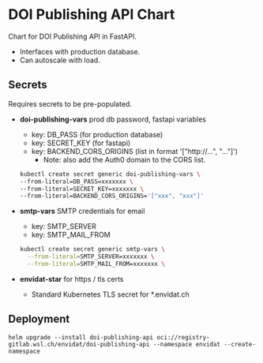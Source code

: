 # DOI Publishing API Chart

Chart for DOI Publishing API in FastAPI.

- Interfaces with production database.
- Can autoscale with load.

## Secrets

Requires secrets to be pre-populated.

- **doi-publishing-vars** prod db password, fastapi variables

  - key: DB_PASS  (for production database)
  - key: SECRET_KEY  (for fastapi)
  - key: BACKEND_CORS_ORIGINS  (list in format '["http://...", "..."]')
    - Note: also add the Auth0 domain to the CORS list.

  ```bash
  kubectl create secret generic doi-publishing-vars \
  --from-literal=DB_PASS=xxxxxxx \
  --from-literal=SECRET_KEY=xxxxxxx \
  --from-literal=BACKEND_CORS_ORIGINS='["xxx", "xxx"]'
  ```

- **smtp-vars** SMTP credentials for email

  - key: SMTP_SERVER
  - key: SMTP_MAIL_FROM

  ```bash
  kubectl create secret generic smtp-vars \
    --from-literal=SMTP_SERVER=xxxxxxx \
    --from-literal=SMTP_MAIL_FROM=xxxxxxx \
  ```

- **envidat-star** for https / tls certs

  - Standard Kubernetes TLS secret for \*.envidat.ch

## Deployment

```shell
helm upgrade --install doi-publishing-api oci://registry-gitlab.wsl.ch/envidat/doi-publishing-api --namespace envidat --create-namespace
```
